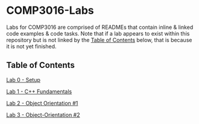# COMP3016-Labs
Labs for COMP3016 are comprised of READMEs that contain inline & linked code examples & code tasks. Note that if a lab appears to exist within this repository but is not linked by the [Table of Contents](#table-of-contents) below, that is because it is not yet finished.

## Table of Contents
[Lab 0 - Setup](/Lab0/README.md)

[Lab 1 - C++ Fundamentals](/Lab1/README.md)

[Lab 2 - Object Orientation #1](/Lab2/README.md)

[Lab 3 - Object-Orientation #2](/Lab3/README.md)